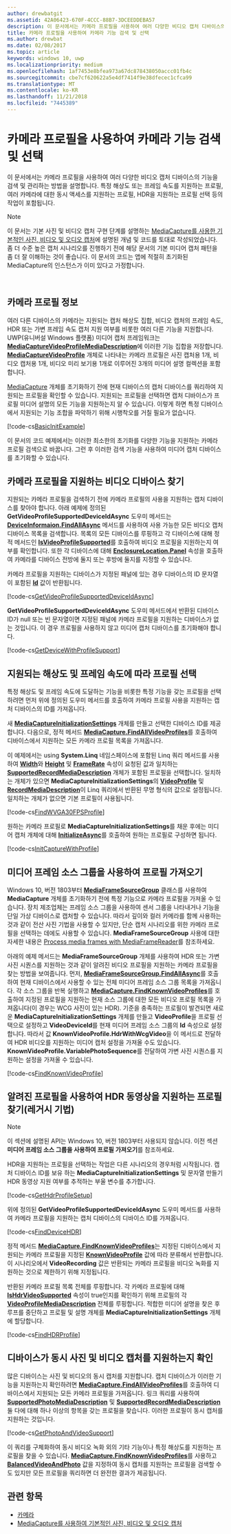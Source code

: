 ```yaml
---
author: drewbatgit
ms.assetid: 42A06423-670F-4CCC-88B7-3DCEEDDEBA57
description: 이 문서에서는 카메라 프로필을 사용하여 여러 다양한 비디오 캡처 디바이스의 기능을 검색 및 관리하는 방법을 설명합니다. 특정 해상도 또는 프레임 속도를 지원하는 프로필, 여러 카메라에 대한 동시 액세스를 지원하는 프로필, HDR을 지원하는 프로필 선택 등의 작업이 포함됩니다.
title: 카메라 프로필을 사용하여 카메라 기능 검색 및 선택
ms.author: drewbat
ms.date: 02/08/2017
ms.topic: article
keywords: windows 10, uwp
ms.localizationpriority: medium
ms.openlocfilehash: 1af7453e8bfea973a67dc878438050accc01fb4c
ms.sourcegitcommit: cbe7cf620622a5e4df7414f9e38dfecec1cfca99
ms.translationtype: MT
ms.contentlocale: ko-KR
ms.lasthandoff: 11/21/2018
ms.locfileid: "7445389"
---
```

# <a name="discover-and-select-camera-capabilities-with-camera-profiles"></a>카메라 프로필을 사용하여 카메라 기능 검색 및 선택



이 문서에서는 카메라 프로필을 사용하여 여러 다양한 비디오 캡처 디바이스의 기능을 검색 및 관리하는 방법을 설명합니다. 특정 해상도 또는 프레임 속도를 지원하는 프로필, 여러 카메라에 대한 동시 액세스를 지원하는 프로필, HDR을 지원하는 프로필 선택 등의 작업이 포함됩니다.

> [!NOTE] 
> 이 문서는 기본 사진 및 비디오 캡처 구현 단계를 설명하는 [MediaCapture를 사용한 기본적인 사진, 비디오 및 오디오 캡처](basic-photo-video-and-audio-capture-with-MediaCapture.md)에 설명된 개념 및 코드를 토대로 작성되었습니다. 좀 더 수준 높은 캡처 시나리오를 진행하기 전에 해당 문서의 기본 미디어 캡처 패턴을 좀 더 잘 이해하는 것이 좋습니다. 이 문서의 코드는 앱에 적절히 초기화된 MediaCapture의 인스턴스가 이미 있다고 가정합니다.

 

## <a name="about-camera-profiles"></a>카메라 프로필 정보

여러 다른 디바이스의 카메라는 지원되는 캡처 해상도 집합, 비디오 캡처의 프레임 속도, HDR 또는 가변 프레임 속도 캡처 지원 여부를 비롯한 여러 다른 기능을 지원합니다. UWP(유니버설 Windows 플랫폼) 미디어 캡처 프레임워크는 [**MediaCaptureVideoProfileMediaDescription**](https://msdn.microsoft.com/library/windows/apps/dn926695)에 이러한 기능 집합을 저장합니다. [**MediaCaptureVideoProfile**](https://msdn.microsoft.com/library/windows/apps/dn926694) 개체로 나타내는 카메라 프로필은 사진 캡처용 1개, 비디오 캡처용 1개, 비디오 미리 보기용 1개로 이루어진 3개의 미디어 설명 컬렉션을 포함합니다.

[MediaCapture](capture-photos-and-video-with-mediacapture.md) 개체를 초기화하기 전에 현재 디바이스의 캡처 디바이스를 쿼리하여 지원되는 프로필을 확인할 수 있습니다. 지원되는 프로필을 선택하면 캡처 디바이스가 프로필 미디어 설명의 모든 기능을 지원하는지 알 수 있습니다. 이렇게 하면 특정 디바이스에서 지원되는 기능 조합을 파악하기 위해 시행착오를 거칠 필요가 없습니다.

[!code-cs[BasicInitExample](./code/BasicMediaCaptureWin10/cs/MainPage.xaml.cs#SnippetBasicInitExample)]

이 문서의 코드 예제에서는 이러한 최소한의 초기화를 다양한 기능을 지원하는 카메라 프로필 검색으로 바꿉니다. 그런 후 이러한 검색 기능을 사용하여 미디어 캡처 디바이스를 초기화할 수 있습니다.

## <a name="find-a-video-device-that-supports-camera-profiles"></a>카메라 프로필을 지원하는 비디오 디바이스 찾기

지원되는 카메라 프로필을 검색하기 전에 카메라 프로필의 사용을 지원하는 캡처 디바이스를 찾아야 합니다. 아래 예제에 정의된 **GetVideoProfileSupportedDeviceIdAsync** 도우미 메서드는[**DeviceInformaion.FindAllAsync**](https://msdn.microsoft.com/library/windows/apps/br225432) 메서드를 사용하여 사용 가능한 모든 비디오 캡처 디바이스 목록을 검색합니다. 목록의 모든 디바이스를 루핑하고 각 디바이스에 대해 정적 메서드인 [**IsVideoProfileSupported**](https://msdn.microsoft.com/library/windows/apps/dn926714)를 호출하여 비디오 프로필을 지원하는지 여부를 확인합니다. 또한 각 디바이스에 대해 [**EnclosureLocation.Panel**](https://msdn.microsoft.com/library/windows/apps/br229906) 속성을 호출하여 카메라를 디바이스 전방에 둘지 또는 후방에 둘지를 지정할 수 있습니다.

카메라 프로필을 지원하는 디바이스가 지정된 패널에 있는 경우 디바이스의 ID 문자열이 포함된 [**Id**](https://msdn.microsoft.com/library/windows/apps/br225437) 값이 반환됩니다.

[!code-cs[GetVideoProfileSupportedDeviceIdAsync](./code/BasicMediaCaptureWin10/cs/MainPage.xaml.cs#SnippetGetVideoProfileSupportedDeviceIdAsync)]

**GetVideoProfileSupportedDeviceIdAsync** 도우미 메서드에서 반환된 디바이스 ID가 null 또는 빈 문자열이면 지정된 패널에 카메라 프로필을 지원하는 디바이스가 없는 것입니다. 이 경우 프로필을 사용하지 않고 미디어 캡처 디바이스를 초기화해야 합니다.

[!code-cs[GetDeviceWithProfileSupport](./code/BasicMediaCaptureWin10/cs/MainPage.xaml.cs#SnippetGetDeviceWithProfileSupport)]

## <a name="select-a-profile-based-on-supported-resolution-and-frame-rate"></a>지원되는 해상도 및 프레임 속도에 따라 프로필 선택

특정 해상도 및 프레임 속도에 도달하는 기능을 비롯한 특정 기능을 갖는 프로필을 선택하려면 먼저 위에 정의된 도우미 메서드를 호출하여 카메라 프로필 사용을 지원하는 캡처 디바이스의 ID를 가져옵니다.

새 [**MediaCaptureInitializationSettings**](https://msdn.microsoft.com/library/windows/apps/br226573) 개체를 만들고 선택한 디바이스 ID를 제공합니다. 다음으로, 정적 메서드 [**MediaCapture.FindAllVideoProfiles**](https://msdn.microsoft.com/library/windows/apps/dn926708)를 호출하여 디바이스에서 지원하는 모든 카메라 프로필 목록을 가져옵니다.

이 예제에서는 using **System.Linq** 네임스페이스에 포함된 Linq 쿼리 메서드를 사용하여 [**Width**](https://msdn.microsoft.com/library/windows/apps/dn926700)와 [**Height**](https://msdn.microsoft.com/library/windows/apps/dn926697) 및 [**FrameRate**](https://msdn.microsoft.com/library/windows/apps/dn926696) 속성이 요청된 값과 일치하는 [**SupportedRecordMediaDescription**](https://msdn.microsoft.com/library/windows/apps/dn926705) 개체가 포함된 프로필을 선택합니다. 일치하는 개체가 있으면 **MediaCaptureInitializationSettings**의 [**VideoProfile**](https://msdn.microsoft.com/library/windows/apps/dn926679) 및 [**RecordMediaDescription**](https://msdn.microsoft.com/library/windows/apps/dn926678)이 Linq 쿼리에서 반환된 무명 형식의 값으로 설정됩니다. 일치하는 개체가 없으면 기본 프로필이 사용됩니다.

[!code-cs[FindWVGA30FPSProfile](./code/BasicMediaCaptureWin10/cs/MainPage.xaml.cs#SnippetFindWVGA30FPSProfile)]

원하는 카메라 프로필로 **MediaCaptureInitializationSettings**를 채운 후에는 미디어 캡처 개체에 대해 [**InitializeAsync**](https://msdn.microsoft.com/library/windows/apps/br226598)를 호출하여 원하는 프로필로 구성하면 됩니다.

[!code-cs[InitCaptureWithProfile](./code/BasicMediaCaptureWin10/cs/MainPage.xaml.cs#SnippetInitCaptureWithProfile)]

## <a name="use-media-frame-source-groups-to-get-profiles"></a>미디어 프레임 소스 그룹을 사용하여 프로필 가져오기

Windows 10, 버전 1803부터 [**MediaFrameSourceGroup**](https://docs.microsoft.com/uwp/api/windows.media.capture.frames.mediaframesourcegroup) 클래스를 사용하여 **MediaCapture** 개체를 초기화하기 전에 특정 기능으로 카메라 프로필을 가져올 수 있습니다. 장치 제조업체는 프레임 소스 그룹을 사용하여 센서 그룹을 나타내거나 기능을 단일 가상 디바이스로 캡처할 수 있습니다. 따라서 깊이와 컬러 카메라를 함께 사용하는 것과 같이 전산 사진 기법을 사용할 수 있지만, 단순 캡처 시나리오를 위한 카메라 프로필을 선택하는 데에도 사용할 수 있습니다. **MediaFrameSourceGroup** 사용에 대한 자세한 내용은 [Process media frames with MediaFrameReader](process-media-frames-with-mediaframereader.md)를 참조하세요.

아래의 예제 메서드는 **MediaFrameSourceGroup** 개체를 사용하여 HDR 또는 가변 사진 시퀀스를 지원하는 것과 같이 알려진 비디오 프로필을 지원하는 카메라 프로필을 찾는 방법을 보여줍니다. 먼저, [**MediaFrameSourceGroup.FindAllAsync**](https://msdn.microsoft.com/library/windows/apps/Windows.Media.Capture.Frames.MediaFrameSourceGroup.FindAllAsync)를 호출하여 현재 디바이스에서 사용할 수 있는 전체 미디어 프레임 소스 그룹 목록을 가져옵니다. 각 소스 그룹을 반복 실행하고 [**MediaCapture.FindKnownVideoProfiles**](https://docs.microsoft.com/uwp/api/windows.media.capture.mediacapture.findknownvideoprofiles)를 호출하여 지정된 프로필을 지원하는 현재 소스 그룹에 대한 모든 비디오 프로필 목록을 가져옵니다(이 경우는 WCG 사진이 있는 HDR). 기준을 충족하는 프로필이 발견되면 새로운 **MediaCaptureInitializationSettings** 개체를 만들고 **VideoProfile**을 프로필 선택으로 설정하고  **VideoDeviceId**를 현재 미디어 프레임 소스 그룹의 **Id** 속성으로 설정합니다. 따라서 값 **KnownVideoProfile.HdrWithWcgVideo**을 이 메서드로 전달하여 HDR 비디오를 지원하는 미디어 캡처 설정을 가져올 수도 있습니다. **KnownVideoProfile.VariablePhotoSequence**를 전달하여 가변 사진 시퀀스를 지원하는 설정을 가져올 수 있습니다.

 [!code-cs[FindKnownVideoProfile](./code/BasicMediaCaptureWin10/cs/MainPage.xaml.cs#SnippetFindKnownVideoProfile)]

## <a name="use-known-profiles-to-find-a-profile-that-supports-hdr-video-legacy-technique"></a>알려진 프로필을 사용하여 HDR 동영상을 지원하는 프로필 찾기(레거시 기법)

> [!NOTE] 
> 이 섹션에 설명된 API는 Windows 10, 버전 1803부터 사용되지 않습니다. 이전 섹션 **미디어 프레임 소스 그룹을 사용하여 프로필 가져오기**를 참조하세요.

HDR을 지원하는 프로필을 선택하는 작업은 다른 시나리오의 경우처럼 시작됩니다. 캡처 디바이스 ID를 보유 하는 **MediaCaptureInitializationSettings** 및 문자열 만들기 HDR 동영상 지원 여부를 추적하는 부울 변수를 추가합니다.

[!code-cs[GetHdrProfileSetup](./code/BasicMediaCaptureWin10/cs/MainPage.xaml.cs#SnippetGetHdrProfileSetup)]

위에 정의된 **GetVideoProfileSupportedDeviceIdAsync** 도우미 메서드를 사용하여 카메라 프로필을 지원하는 캡처 디바이스의 디바이스 ID를 가져옵니다.

[!code-cs[FindDeviceHDR](./code/BasicMediaCaptureWin10/cs/MainPage.xaml.cs#SnippetFindDeviceHDR)]

정적 메서드 [**MediaCapture.FindKnownVideoProfiles**](https://msdn.microsoft.com/library/windows/apps/dn926710)는 지정된 디바이스에서 지원되는 카메라 프로필을 지정된 [**KnownVideoProfile**](https://msdn.microsoft.com/library/windows/apps/dn948843) 값에 따라 분류해서 반환합니다. 이 시나리오에서 **VideoRecording** 값은 반환되는 카메라 프로필을 비디오 녹화를 지원하는 것으로 제한하기 위해 지정됩니다.

반환된 카메라 프로필 목록 전체를 루핑합니다. 각 카메라 프로필에 대해 [**IsHdrVideoSupported**](https://msdn.microsoft.com/library/windows/apps/dn926698) 속성이 true인지를 확인하기 위해 프로필의 각 [**VideoProfileMediaDescription**](https://msdn.microsoft.com/library/windows/apps/dn926695) 전체를 루핑합니다. 적합한 미디어 설명을 찾은 후 루프를 중단하고 프로필 및 설명 개체를 **MediaCaptureInitializationSettings** 개체에 할당합니다.

[!code-cs[FindHDRProfile](./code/BasicMediaCaptureWin10/cs/MainPage.xaml.cs#SnippetFindHDRProfile)]

## <a name="determine-if-a-device-supports-simultaneous-photo-and-video-capture"></a>디바이스가 동시 사진 및 비디오 캡처를 지원하는지 확인

많은 디바이스는 사진 및 비디오의 동시 캡처를 지원합니다. 캡처 디바이스가 이러한 기능을 지원하는지 확인하려면 [**MediaCapture.FindAllVideoProfiles**](https://msdn.microsoft.com/library/windows/apps/dn926708)를 호출하여 디바이스에서 지원되는 모든 카메라 프로필을 가져옵니다. 링크 쿼리를 사용하여 [**SupportedPhotoMediaDescription**](https://msdn.microsoft.com/library/windows/apps/dn926703) 및 [**SupportedRecordMediaDescription**](https://msdn.microsoft.com/library/windows/apps/dn926705) 둘 다에 대해 하나 이상의 항목을 갖는 프로필을 찾습니다. 이러한 프로필이 동시 캡처를 지원하는 것입니다.

[!code-cs[GetPhotoAndVideoSupport](./code/BasicMediaCaptureWin10/cs/MainPage.xaml.cs#SnippetGetPhotoAndVideoSupport)]

이 쿼리를 구체화하여 동시 비디오 녹화 외의 기타 기능이나 특정 해상도를 지원하는 프로필을 찾을 수 있습니다. [**MediaCapture.FindKnownVideoProfiles**](https://msdn.microsoft.com/library/windows/apps/dn926710)를 사용하고 [**BalancedVideoAndPhoto**](https://msdn.microsoft.com/library/windows/apps/dn948843) 값을 지정하여 동시 캡처를 지원하는 프로필을 검색할 수도 있지만 모든 프로필을 쿼리하면 더 완전한 결과가 제공됩니다.

## <a name="related-topics"></a>관련 항목

* [카메라](camera.md)
* [MediaCapture를 사용하여 기본적인 사진, 비디오 및 오디오 캡처](basic-photo-video-and-audio-capture-with-MediaCapture.md)
 

 




